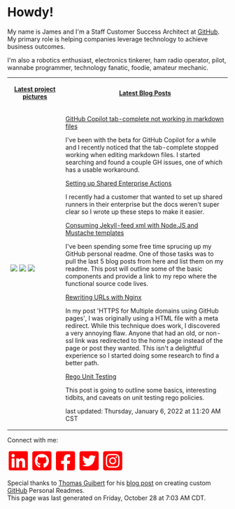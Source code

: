 # Howdy!

<p>My name is James and I'm a Staff Customer Success Architect at <a href="https://github.com">GitHub</a>. My primary role is helping companies leverage technology to achieve business outcomes.</p>
<p>I'm also a robotics enthusiast, electronics tinkerer, ham radio operator, pilot, wannabe programmer, technology fanatic, foodie, amateur mechanic.</p>

<table>
    <tr>
        <th width="25%">
            <p><a href="https://www.instagram.com/jamesmassardo/">Latest project pictures</a></p>
        </th>
        <th>
            <p><a href="https://dxrf.com/blog/">Latest Blog Posts</a></p>
        </th>
    </tr>
    <tr>
        <td>
            <p><img width="200" src="https:&#x2F;&#x2F;cdn1.picuki.com&#x2F;hosted-by-instagram&#x2F;q&#x3D;0exhNuNYnjBGZDHIdN5WmL9I2PgyBgxRNecaS7j0nyZiNxIsbHWB58ltwdGn%7C%7CDh6Kwh9HS+LfjZo5YIjUlhRZFN6PkXWSrWPRDdQ5qydXefN1TVg%7C%7CJBgl7k3LXYcYXKv9MUtVgmYdSgIGaYDG7uo+qhT5aGuO1lQpTb9d7JGmC4E5ZObS6olhMF4pJ2Jg3Tt%7C%7C9k4Ki5e82wzJURmpNDJu2tHDbr2PM86o6N0QrlChMIRrdDgmBq7EHl3Kj4sUQ+RubTOl+1elHXwLSAf+VKdRK4aF3Mqr3iMjlA0toFzqaqTZY49ztwZkIH2CmUEXTE86kEon5zgx3PySWaL0GdK7S394byIYN8h%7C%7CqPfEt65Avq42wvUf5LuOohWaSwDMPH8RH7YH6KDEI5Wk9YZT64egQjtpkCCerPLzxp1WW1Mh2XZDg&#x3D;&#x3D;.jpeg?1" /> <img width="200" src="https:&#x2F;&#x2F;cdn1.picuki.com&#x2F;hosted-by-instagram&#x2F;q&#x3D;0exhNuNYnjBGZDHIdN5WmL9I2PgyBgxRNecaS7j0nyZiNxIsbHWB58ltwdGn%7C%7CDh6Kwh9HS+LfjZn5IIqUFtVZFN4OkbYTb2LSjhT7K2eXICj0DZn%7C%7CJRplrgzKHwWbX+v8cQkOzjYMTIfQeoEH%7C%7Cbx7a8Koru5A2MGo1zRMrBC0GAG4fy3UPI7mslm3ayEv0Pxto0%7C%7CNylL9XkgKQcur87L+3dbEvL+M4Byp6JzSPkCj9ND1OHtpCa5BTB7KzY4KD6chYTJnLMHiwLZJy91xDSEcogDYhtLuV6M8RM1v9EPp7TzN916+98ZkIGRT2UFAjsm8lJhmMntxxzsbkOD8Bpi4Fqe8LS7Qtoej5inCfifX%7C%7CO6mBPuN7n1MplGbmM+K9b9VQb5cOexQcdcy90cSqgX9AaTtjmzd4%7C%7Cn1RcsXDNO0maJ.jpeg?1" /> <img width="200" src="https:&#x2F;&#x2F;cdn1.picuki.com&#x2F;hosted-by-instagram&#x2F;q&#x3D;0exhNuNYnjBGZDHIdN5WmL9I2PgyBgxRNecaS7j0nyZiNxIsbHWB58ltwdGn%7C%7CDh6Kwh9HS+LfjZm7YgpVlxZZFp%7C%7CPEPdTbSPSTZX7a2cV4Cl0TBi8JJnlb4xLXYWYnKu9sArOzjYMTIfQeoEH%7C%7Cbx7a8Koru5A2MGo1zRMrBC0GAG4fy3UPI7mslm3ayEv0Pxto0%7C%7CNylL9XkgKQcur87L+3dbEvL+M4Byp6JzSPkCj9ND1OHtpCa5BTB7Kj84KD6chYTJnLM1jwLrUTMK%7C%7CV6laogDdkZKkBji8RM1v9EPp7TzN916+98ZkIGRT2UFAjsm8lJhmMntxxzsbkOn+UJc8XPc5oeIeOsIkab+NNfMGMvg5xnNf4D4BKtFUHQcVOXFRmrPONeHQcdcy90cSqkegAyUtjmzd4%7C%7Cn1RcsXDNO0maJ.jpeg?1" /></p>
        </td>
        <td>
    
<p>
<a href="https:&#x2F;&#x2F;dxrf.com&#x2F;blog&#x2F;2021&#x2F;09&#x2F;28&#x2F;gh-copilot-markdown-all-in-one-extension">GitHub Copilot tab-complete not working in markdown files</a> 
</p>
<p>I&#39;ve been with the beta for GitHub Copilot for a while and I recently noticed that the tab-complete stopped working when editing markdown files. I started searching and found a couple GH issues, one of which has a usable workaround.</p>

<p>
<a href="https:&#x2F;&#x2F;dxrf.com&#x2F;blog&#x2F;2021&#x2F;09&#x2F;28&#x2F;setting-up-enterprise-runners">Setting up Shared Enterprise Actions</a> 
</p>
<p>I recently had a customer that wanted to set up shared runners in their enterprise but the docs weren&#39;t super clear so I wrote up these steps to make it easier.</p>

<p>
<a href="https:&#x2F;&#x2F;dxrf.com&#x2F;blog&#x2F;2021&#x2F;09&#x2F;10&#x2F;mustache-and-jekyllfeed">Consuming Jekyll-feed xml with Node.JS and Mustache templates</a> 
</p>
<p>I&#39;ve been spending some free time sprucing up my GitHub personal readme. One of those tasks was to pull the last 5 blog posts from here and list them on my readme. This post will outline some of the basic components and provide a link to my repo where the functional source code lives.</p>

<p>
<a href="https:&#x2F;&#x2F;dxrf.com&#x2F;blog&#x2F;2021&#x2F;03&#x2F;16&#x2F;nginx-url-rewrites">Rewriting URLs with Nginx</a> 
</p>
<p>In my post &#39;HTTPS for Multiple domains using GitHub pages&#39;, I was originally using a HTML file with a meta redirect. While this technique does work, I discovered a very annoying flaw. Anyone that had an old, or non-ssl link was redirected to the home page instead of the page or post they wanted. This isn&#39;t a delightful experience so I started doing some research to find a better path.</p>

<p>
<a href="https:&#x2F;&#x2F;dxrf.com&#x2F;blog&#x2F;2021&#x2F;02&#x2F;23&#x2F;rego-unit-testing">Rego Unit Testing</a> 
</p>
<p>This post is going to outline some basics, interesting tidbits, and caveats on unit testing rego policies.</p>

<p>last updated: Thursday, January 6, 2022 at 11:20 AM CST</p>
</td>
</tr>
</table>

<p> Connect with me: 

[![LinkedIn](assets/linkedin.svg)](https://www.linkedin.com/in/james-massardo/)
[![GitHub](assets/github.svg)](https://github.com/jmassardo)
[![Facebook](assets/facebook.svg)](https://www.facebook.com/james.massardo)
[![Twitter](assets/twitter.svg)](https://twitter.com/jamesmassardo)
[![Instagram](assets/instagram.svg)](https://www.instagram.com/jamesmassardo/)
</p>

<p>Special thanks to <a href='https://github.com/thmsgbrt'>Thomas Guibert</a> for his <a href="https://medium.com/swlh/how-to-create-a-self-updating-readme-md-for-your-github-profile-f8b05744ca91">blog post</a> on creating custom <a href="https://github.com">GitHub</a> Personal Readmes. <br/>
This page was last generated on Friday, October 28 at 7:03 AM CDT.</p>
